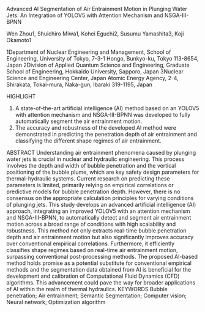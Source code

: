 Advanced AI Segmentation of Air Entrainment Motion in Plunging Water Jets: An Integration of YOLOV5 with Attention Mechanism and NSGA-III-BPNN

Wen Zhou1, Shuichiro Miwa1, Kohei Eguchi2, Susumu Yamashita3, Koji Okamoto1

1Department of Nuclear Engineering and Management, School of Engineering, University of Tokyo, 7-3-1 Hongo, Bunkyo-ku, Tokyo 113-8654, Japan
2Division of Applied Quantum Science and Engineering, Graduate School of Engineering, Hokkaido University, Sapporo, Japan
3Nuclear Science and Engineering Center, Japan Atomic Energy Agency, 2-4, Shirakata, Tokai-mura, Naka-gun, Ibaraki 319-1195, Japan

HIGHLIGHT
1. A state-of-the-art artificial intelligence (AI) method based on an YOLOV5 with attention mechanism and NSGA-III-BPNN was developed to fully automatically segment the air entrainment motion.
2. The accuracy and robustness of the developed AI method were demonstrated in predicting the penetration depth of air entrainment and classifying the different shape regimes of air entrainment.

ABSTRACT
Understanding air entrainment phenomena caused by plunging water jets is crucial in nuclear and hydraulic engineering. This process involves the depth and width of bubble penetration and the vertical positioning of the bubble plume, which are key safety design parameters for thermal-hydraulic systems. Current research on predicting these parameters is limited, primarily relying on empirical correlations or predictive models for bubble penetration depth. However, there is no consensus on the appropriate calculation principles for varying conditions of plunging jets. This study develops an advanced artificial intelligence (AI) approach, integrating an improved YOLOV5 with an attention mechanism and NSGA-III-BPNN, to automatically detect and segment air entrainment motion across a broad range of conditions with high scalability and robustness. This method not only extracts real-time bubble penetration depth and air entrainment motion but also significantly improves accuracy over conventional empirical correlations. Furthermore, it efficiently classifies shape regimes based on real-time air entrainment motion, surpassing conventional post-processing methods. The proposed AI-based method holds promise as a potential substitute for conventional empirical methods and the segmentation data obtained from AI is beneficial for the development and calibration of Computational Fluid Dynamics (CFD) algorithms. This advancement could pave the way for broader applications of AI within the realm of thermal hydraulics.
KEYWORDS
Bubble penetration; Air entrainment; Semantic Segmentation; Computer vision; Neural network; Optimization algorithm

